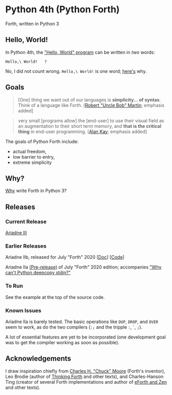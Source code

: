 # Python 4th (Python Forth)

Forth, written in Python 3

## Hello, World!

In Python 4th, the
["Hello, World" program](https://en.wikipedia.org/wiki/%22Hello,_World!%22_program)
can be written in _two_ words:

    Hello,\ World!   ?
 
No, I did not count wrong.
`Hello,\ World!` is _one_ word;
[here's](./Doc/Why/whyWords.MD#the-forth-way)
why.

## Goals

> [One] thing we want out of our languages is **simplicity... of syntax**.
> Think of a language like Forth.
\[[Robert "Uncle Bob" Martin](https://github.com/dmparrishphd/home/blob/main/Files/CORW/0/theLastProgrammingLanguage.md); emphasis added\]

> very small [programs allow] the [end-user] to use their visual field
> as an augmentation to their short term memory,
> and **that is the critical thing** in end-user programming.
> \[[Alan Kay](https://github.com/dmparrishphd/home/blob/main/Files/CORW/0/smallPrograms.md); emphasis added\]


The goals of Python Forth include:

- actual freedom,
- low barrier to entry,
- extreme simplicity

## Why?

[Why](./Doc/Why/why.MD) write Forth in Python 3?

## Releases

### Current Release

[Ariadne III](./Files/4/0)

### Earlier Releases

<a id="AriadneIIb">Ariadne IIb</a>,
released for July "Forth" 2020
\[[Doc](./Files/3/0/frontmatter.md)\]
\[[Code](./Files/2/0)\]

Ariadne IIa [(Pre-release)](./Files/1/0) of July "Forth" 2020 edition; accompanies
["Why can't Python deepcopy stdin?"](https://stackoverflow.com/questions/62373655/why-cant-python-deepcopy-stdin)

### To Run

See the example at the top of the source code.

### Known Issues

Ariadne IIa is barely tested. The basic operations like `DUP`, `DROP`, and `OVER` seem to work, as do the two compilers (`:;` and the tripple `:`, \`, `;`).

A lot of essential features are yet to be incorporated (one development goal was to get the compiler working as soon as possible).

## Acknowledgements

I draw inspiration chiefly from
[Charles H. "Chuck" Moore](https://www.youtube.com/watch?v=tb0_V7Tc5MU)
(Forth's inventor), Leo Brodie (author of
[Thinking Forth](http://thinking-forth.sourceforge.net/)
and other texts), and Charles-Hanson Ting
(creator of several Forth implementations and author of
[eForth and Zen](https://www.amazon.com/eForth-Zen-32-bit-86eForth-Visual-ebook/dp/B06VXR1TX3/)
and other texts).
